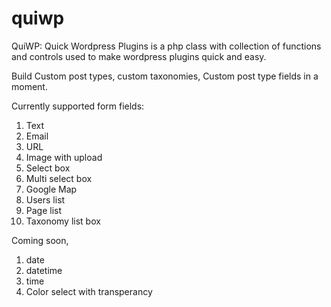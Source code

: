 # quiwp
QuiWP: Quick Wordpress Plugins is a php class with collection of functions and controls used to make wordpress plugins quick and easy.

Build Custom post types, custom taxonomies, Custom post type fields in a moment.

Currently supported form fields:

1) Text
2) Email
3) URL
4) Image with upload
5) Select box
6) Multi select box
7) Google Map
8) Users list
9) Page list
10) Taxonomy list box

Coming soon,

1) date
2) datetime
3) time
4) Color select with transperancy
